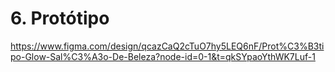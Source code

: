 # 6. Protótipo

https://www.figma.com/design/qcazCaQ2cTuO7hy5LEQ6nF/Prot%C3%B3tipo-Glow-Sal%C3%A3o-De-Beleza?node-id=0-1&t=qkSYpaoYthWK7Luf-1